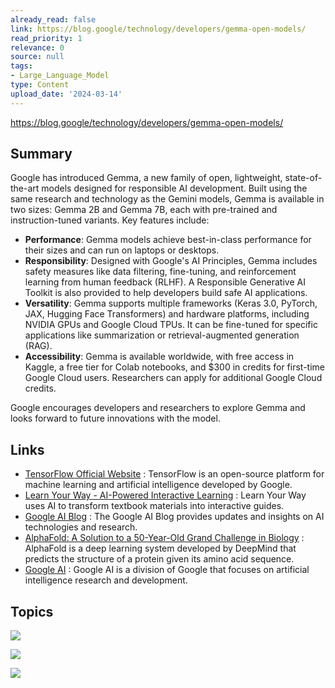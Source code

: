 ```yaml
---
already_read: false
link: https://blog.google/technology/developers/gemma-open-models/
read_priority: 1
relevance: 0
source: null
tags:
- Large_Language_Model
type: Content
upload_date: '2024-03-14'
---
```


https://blog.google/technology/developers/gemma-open-models/
## Summary

Google has introduced Gemma, a new family of open, lightweight, state-of-the-art models designed for responsible AI development. Built using the same research and technology as the Gemini models, Gemma is available in two sizes: Gemma 2B and Gemma 7B, each with pre-trained and instruction-tuned variants. Key features include:

- **Performance**: Gemma models achieve best-in-class performance for their sizes and can run on laptops or desktops.
- **Responsibility**: Designed with Google's AI Principles, Gemma includes safety measures like data filtering, fine-tuning, and reinforcement learning from human feedback (RLHF). A Responsible Generative AI Toolkit is also provided to help developers build safe AI applications.
- **Versatility**: Gemma supports multiple frameworks (Keras 3.0, PyTorch, JAX, Hugging Face Transformers) and hardware platforms, including NVIDIA GPUs and Google Cloud TPUs. It can be fine-tuned for specific applications like summarization or retrieval-augmented generation (RAG).
- **Accessibility**: Gemma is available worldwide, with free access in Kaggle, a free tier for Colab notebooks, and $300 in credits for first-time Google Cloud users. Researchers can apply for additional Google Cloud credits.

Google encourages developers and researchers to explore Gemma and looks forward to future innovations with the model.
## Links

- [TensorFlow Official Website](https://www.tensorflow.org/) : TensorFlow is an open-source platform for machine learning and artificial intelligence developed by Google.
- [Learn Your Way - AI-Powered Interactive Learning](https://blog.google/outreach-initiatives/education/learn-your-way/) : Learn Your Way uses AI to transform textbook materials into interactive guides.
- [Google AI Blog](https://blog.google/technology/) : The Google AI Blog provides updates and insights on AI technologies and research.
- [AlphaFold: A Solution to a 50-Year-Old Grand Challenge in Biology](https://deepmind.google/discover/blog/alphafold-a-solution-to-a-50-year-old-grand-challenge-in-biology/) : AlphaFold is a deep learning system developed by DeepMind that predicts the structure of a protein given its amino acid sequence.
- [Google AI](https://ai.google/) : Google AI is a division of Google that focuses on artificial intelligence research and development.

## Topics

![](topics/Model/Gemma)

![](topics/Concept/Reinforcement%20Learning%20from%20Human%20Feedback%20RLHF)

![](topics/Concept/Retrieval%20Augmented%20Generation%20RAG)